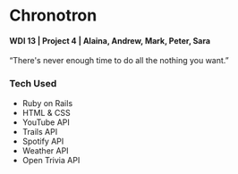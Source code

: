 <h1>Chronotron</h1>
<h4>WDI 13 | Project 4 | Alaina, Andrew, Mark, Peter, Sara</h4>

<p>“There's never enough time to do all the nothing you want.”</p>

<h3>Tech Used</h3>
<ul>
	<li>Ruby on Rails</li>
	<li>HTML & CSS</li>
	<li>YouTube API</li>
	<li>Trails API</li>
	<li>Spotify API</li>
	<li>Weather API</li>
	<li>Open Trivia API</li>
</ul>
